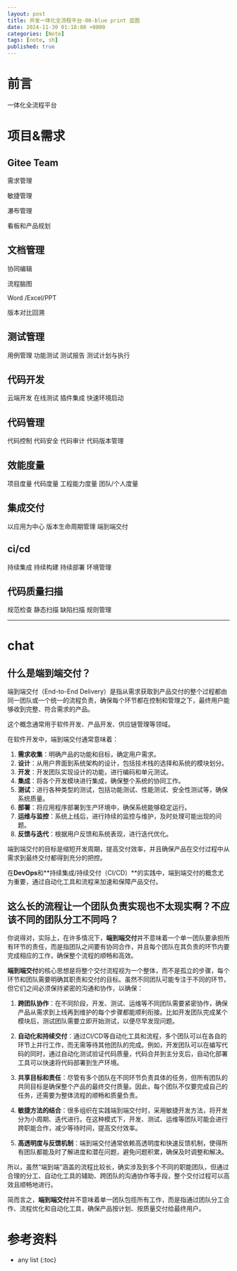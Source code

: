 ```yaml
---
layout: post
title: 开发一体化全流程平台-00-blue print 蓝图
date: 2024-11-30 01:18:08 +0800
categories: [Note]
tags: [note, sh]
published: true
---
```




# 前言

一体化全流程平台

# 项目&需求

## Gitee Team

需求管理

敏捷管理

瀑布管理

看板和产品规划

## 文档管理

协同编辑

流程脑图

Word /Excel/PPT

版本对比回溯

## 测试管理

用例管理
功能测试
测试报告
测试计划与执行

## 代码开发

云端开发
在线测试
插件集成
快速环境启动

## 代码管理

代码控制
代码安全
代码审计
代码版本管理

## 效能度量

项目度量
代码度量
工程能力度量
团队/个人度量

## 集成交付

以应用为中心
版本生命周期管理
端到端交付

## ci/cd

持续集成
持续构建
持续部署
环境管理

## 代码质量扫描

规范检查
静态扫描
缺陷扫描
规则管理


---------------------------------------------------------------------------------------------------------------------------------------


# chat

## 什么是端到端交付？

端到端交付（End-to-End Delivery）是指从需求获取到产品交付的整个过程都由同一团队或一个统一的流程负责，确保每个环节都在控制和管理之下，最终用户能够收到完整、符合需求的产品。

这个概念通常用于软件开发、产品开发、供应链管理等领域。

在软件开发中，端到端交付通常意味着：

1. **需求收集**：明确产品的功能和目标，确定用户需求。
2. **设计**：从用户界面到系统架构的设计，包括技术栈的选择和系统的模块划分。
3. **开发**：开发团队实现设计的功能，进行编码和单元测试。
4. **集成**：将各个开发模块进行集成，确保整个系统的协同工作。
5. **测试**：进行各种类型的测试，包括功能测试、性能测试、安全性测试等，确保系统质量。
6. **部署**：将应用程序部署到生产环境中，确保系统能够稳定运行。
7. **运维与监控**：系统上线后，进行持续的监控与维护，及时处理可能出现的问题。
8. **反馈与迭代**：根据用户反馈和系统表现，进行迭代优化。

端到端交付的目标是缩短开发周期，提高交付效率，并且确保产品在交付过程中从需求到最终交付都得到充分的把控。

在**DevOps**和**持续集成/持续交付（CI/CD）**的实践中，端到端交付的概念尤为重要，通过自动化工具和流程来加速和保障产品交付。

## 这么长的流程让一个团队负责实现也不太现实啊？不应该不同的团队分工不同吗？

你说得对，实际上，在许多情况下，**端到端交付**并不意味着一个单一团队要承担所有环节的责任，而是指团队之间要有协同合作，并且每个团队在其负责的环节内要完成相应的工作，确保整个流程的顺畅和高效。 

**端到端交付**的核心思想是将整个交付流程视为一个整体，而不是孤立的步骤，每个环节和团队需要明确其职责和交付的目标。虽然不同团队可能专注于不同的环节，但它们之间必须保持紧密的沟通和协作，以确保：

1. **跨团队协作**：在不同阶段，开发、测试、运维等不同团队需要紧密协作，确保产品从需求到上线再到维护的每个步骤都能顺利衔接。比如开发团队完成某个模块后，测试团队需要立即开始测试，以便尽早发现问题。

2. **自动化和持续交付**：通过CI/CD等自动化工具和流程，多个团队可以在各自的环节上并行工作，而无需等待其他团队的完成。例如，开发团队可以在编写代码的同时，通过自动化测试验证代码质量，代码合并到主分支后，自动化部署工具可以快速将代码部署到生产环境。

3. **共享目标和责任**：尽管有多个团队在不同环节负责具体的任务，但所有团队的共同目标是确保整个产品的最终交付质量。因此，每个团队不仅要完成自己的任务，还需要为整体流程的顺畅和质量负责。

4. **敏捷方法的结合**：很多组织在实践端到端交付时，采用敏捷开发方法，将开发分为小周期、迭代进行。在这种模式下，开发、测试、运维等团队可能会进行跨职能合作，减少等待时间，提高交付效率。

5. **高透明度与反馈机制**：端到端交付通常依赖高透明度和快速反馈机制，使得所有团队都能及时了解进度和潜在问题，避免问题积累，确保及时调整和解决。

所以，虽然“端到端”涵盖的流程比较长，确实涉及到多个不同的职能团队，但通过合理的分工、自动化工具的辅助、跨团队的沟通协作等手段，整个交付过程可以高效且顺畅地进行。

简而言之，**端到端交付**并不意味着单一团队包揽所有工作，而是指通过团队分工合作、流程优化和自动化工具，确保产品按计划、按质量交付给最终用户。


# 参考资料

* any list
{:toc}